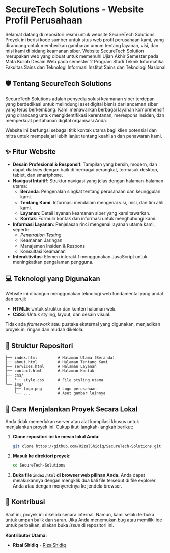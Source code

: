 # SecureTech Solutions - Website Profil Perusahaan

Selamat datang di repositori resmi untuk website SecureTech Solutions. Proyek ini berisi kode sumber untuk situs web profil perusahaan kami, yang dirancang untuk memberikan gambaran umum tentang layanan, visi, dan misi kami di bidang keamanan siber. Website SecureTech Solution merupakan web yang dibuat untuk memenuhi Ujian Akhir Semester pada Mata Kuliah Desain Web pada semester 2 Program Studi Teknik Informatika Fakultas Sains dan Teknologi Informasi Institut Sains dan Teknologi Nasional

## 🛡️ Tentang SecureTech Solutions

SecureTech Solutions adalah penyedia solusi keamanan siber terdepan yang berdedikasi untuk melindungi aset digital bisnis dari ancaman siber yang terus berkembang. Kami menawarkan berbagai layanan komprehensif yang dirancang untuk mengidentifikasi kerentanan, merespons insiden, dan memperkuat pertahanan digital organisasi Anda.

Website ini berfungsi sebagai titik kontak utama bagi klien potensial dan mitra untuk mempelajari lebih lanjut tentang keahlian dan penawaran kami.

## ✨ Fitur Website

  - **Desain Profesional & Responsif**: Tampilan yang bersih, modern, dan dapat diakses dengan baik di berbagai perangkat, termasuk desktop, tablet, dan smartphone.
  - **Navigasi Intuitif**: Struktur navigasi yang jelas dengan halaman-halaman utama:
      - **Beranda**: Pengenalan singkat tentang perusahaan dan keunggulan kami.
      - **Tentang Kami**: Informasi mendalam mengenai visi, misi, dan tim ahli kami.
      - **Layanan**: Detail layanan keamanan siber yang kami tawarkan.
      - **Kontak**: Formulir kontak dan informasi untuk menghubungi kami.
  - **Informasi Layanan**: Penjelasan rinci mengenai layanan utama kami, seperti:
      - *Penetration Testing*
      - Keamanan Jaringan
      - Manajemen Insiden & Respons
      - Konsultasi Keamanan
  - **Interaktivitas**: Elemen interaktif menggunakan JavaScript untuk meningkatkan pengalaman pengguna.

## 💻 Teknologi yang Digunakan

Website ini dibangun menggunakan teknologi web fundamental yang andal dan teruji:

  - **HTML5**: Untuk struktur dan konten halaman web.
  - **CSS3**: Untuk styling, layout, dan desain visual.

Tidak ada *framework* atau pustaka eksternal yang digunakan, menjadikan proyek ini ringan dan mudah dikelola.

## 📂 Struktur Repositori

```
├── index.html         # Halaman Utama (Beranda)
├── about.html         # Halaman Tentang Kami
├── services.html      # Halaman Layanan
├── contact.html       # Halaman Kontak
├── css/
│   └── style.css      # File styling utama
└── img/
    ├── logo.png       # Logo perusahaan
    └── ...            # Aset gambar lainnya
```

## 🚀 Cara Menjalankan Proyek Secara Lokal

Anda tidak memerlukan server atau alat kompilasi khusus untuk menjalankan proyek ini. Cukup ikuti langkah-langkah berikut:

1.  **Clone repositori ini ke mesin lokal Anda:**

    ```bash
    git clone https://github.com/RizalShidiq/SecureTech-Solutions.git
    ```

2.  **Masuk ke direktori proyek:**

    ```bash
    cd SecureTech-Solutions
    ```

3.  **Buka file `index.html` di browser web pilihan Anda.**
    Anda dapat melakukannya dengan mengklik dua kali file tersebut di file explorer Anda atau dengan menyeretnya ke jendela browser.

## 🤝 Kontribusi

Saat ini, proyek ini dikelola secara internal. Namun, kami selalu terbuka untuk umpan balik dan saran. Jika Anda menemukan bug atau memiliki ide untuk perbaikan, silakan buka *issue* di repositori ini.

**Kontributor Utama:**

  * **Rizal Shidiq** - [RizalShidiq](https://www.google.com/search?q=https://github.com/RizalShidiq)
